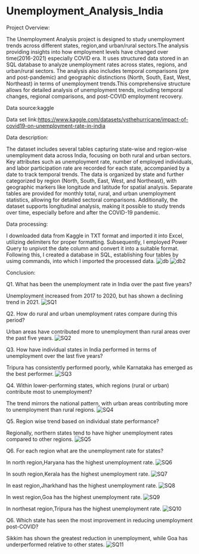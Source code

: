 # Unemployment_Analysis_India

Project Overview:

The Unemployment Analysis project is designed to study unemployment trends across different states, region,and urban/rural sectors.The analysis providing insights into how employment levels have changed over time(2016-2021) especially COVID era. It uses structured data stored in an SQL database to analyze unemployment rates across states, regions, and urban/rural sectors. The analysis also includes temporal comparisons (pre and post-pandemic) and geographic distinctions (North, South, East, West, Northeast) in terms of unemployment trends.This comprehensive structure allows for detailed analysis of unemployment trends, including temporal changes, regional comparisons, and post-COVID employment recovery.

Data source:kaggle

Data set link:https://www.kaggle.com/datasets/ysthehurricane/impact-of-covid19-on-unemployment-rate-in-india

Data description:

The dataset includes several tables capturing state-wise and region-wise unemployment data across India, focusing on both rural and urban sectors. Key attributes such as unemployment rate, number of employed individuals, and labor participation rate are recorded for each state, accompanied by a date to track temporal trends. The data is organized by state and further categorized by region (North, South, East, West, and Northeast), with geographic markers like longitude and latitude for spatial analysis. Separate tables are provided for monthly total, rural, and urban unemployment statistics, allowing for detailed sectoral comparisons. Additionally, the dataset supports longitudinal analysis, making it possible to study trends over time, especially before and after the COVID-19 pandemic.

Data processing:

I downloaded data from Kaggle in TXT format and imported it into Excel, utilizing delimiters for proper formatting. Subsequently, I employed Power Query to unpivot the date column and convert it into a suitable format. Following this, I created a database in SQL, establishing four tables by usimg commands, into which I imported the processed data.
![db](https://github.com/user-attachments/assets/13691877-8748-4cb0-9855-3f82af13b81b)
![db2](https://github.com/user-attachments/assets/afdd2b2b-6147-47bb-b9db-db33a477b8ee)

Conclusion:

Q1. What has been the unemployment rate in India over the past five years?

Unemployment increased from 2017 to 2020, but has shown a declining trend in 2021.
![SQ1](https://github.com/user-attachments/assets/df738cf5-8022-46b7-a7c0-d374213d1ba0)

Q2. How do rural and urban unemployment rates compare during this period?

Urban areas have contributed more to unemployment than rural areas over the past five years.
![SQ2](https://github.com/user-attachments/assets/4f081328-4140-450d-a256-73b886ef3153)

Q3. How have individual states in India performed in terms of unemployment over the last five years?

Tripura has consistently performed poorly, while Karnataka has emerged as the best performer.
![SQ3](https://github.com/user-attachments/assets/d41e173e-a82a-45e0-a52c-3b3450ffe334)

Q4. Within lower-performing states, which regions (rural or urban) contribute most to unemployment?

The trend mirrors the national pattern, with urban areas contributing more to unemployment than rural regions.
![SQ4](https://github.com/user-attachments/assets/a24be653-3bc9-44a6-a659-4542120d88ea)

Q5. Region wise trend based on individual state performance?

Regionally, northern states tend to have higher unemployment rates compared to other regions.
![SQ5](https://github.com/user-attachments/assets/398e682e-d7e3-4273-adc9-1ec3d86f38d1)

Q6. For each region what are the unemployment rate for states?

In north region,Haryana has the highest unemployment rate.
![SQ6](https://github.com/user-attachments/assets/8dd9ae60-8a0a-4d86-88f7-ffa6e87c6e3c)

In south region,Kerala has the highest unemployment rate.
![SQ7](https://github.com/user-attachments/assets/e6eb8dab-cd29-450e-9bc4-66b78036fada)

In east region,Jharkhand has the highest unemployment rate.
![SQ8](https://github.com/user-attachments/assets/9dd89c3a-2a4c-496e-98e9-c7eaba62de5d)

In west region,Goa has the highest unemployment rate.
![SQ9](https://github.com/user-attachments/assets/5ebff1b1-9b05-4869-9757-0b2d1a8b0d87)

In northesat region,Tripura has the highest unemployment rate.
![SQ10](https://github.com/user-attachments/assets/b7bdcdf2-4f4c-435f-a725-bf0d7135c066)

Q6. Which state has seen the most improvement in reducing unemployment post-COVID?

Sikkim has shown the greatest reduction in unemployment, while Goa has underperformed relative to other states.
![SQ11](https://github.com/user-attachments/assets/ab75c5b1-98d0-459c-b462-6af47c4b814a)

